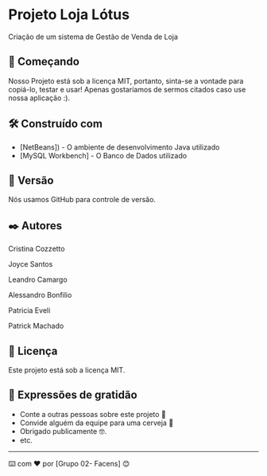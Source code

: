 # Projeto Loja Lótus

Criação de um sistema de Gestão de Venda de Loja

## 🚀 Começando

Nosso Projeto está sob a licença MIT, portanto, sinta-se a vontade para copiá-lo, testar e usar!
Apenas gostaríamos de sermos citados caso use nossa aplicação :).


## 🛠️ Construído com

* [NetBeans]) - O ambiente de desenvolvimento Java utilizado
* [MySQL Workbench] - O Banco de Dados utilizado


## 📌 Versão

Nós usamos GitHub para controle de versão.

## ✒️ Autores

Cristina Cozzetto

Joyce Santos

Leandro Camargo

Alessandro Bonfilio

Patricia Eveli

Patrick Machado


## 📄 Licença

Este projeto está sob a licença MIT.

## 🎁 Expressões de gratidão

* Conte a outras pessoas sobre este projeto 📢
* Convide alguém da equipe para uma cerveja 🍺 
* Obrigado publicamente 🤓.
* etc.


---
⌨️ com ❤️ por [Grupo 02- Facens] 😊
